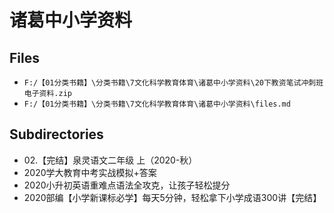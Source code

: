 # 诸葛中小学资料

## Files

- `F:/【01分类书籍】\分类书籍\7文化科学教育体育\诸葛中小学资料\20下教资笔试冲刺班电子资料.zip`
- `F:/【01分类书籍】\分类书籍\7文化科学教育体育\诸葛中小学资料\files.md`

## Subdirectories

- 02.【完结】泉灵语文二年级 上（2020-秋）
- 2020学大教育中考实战模拟+答案
- 2020小升初英语重难点语法全攻克，让孩子轻松提分
- 2020部编【小学新课标必学】每天5分钟，轻松拿下小学成语300讲【完结】
